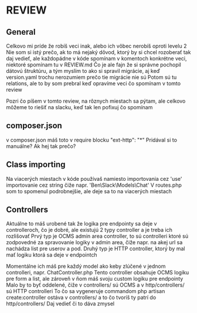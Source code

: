 # REVIEW

## General
Celkovo mi príde že robíš veci inak, alebo ich vôbec nerobíš oproti levelu 2
Nie som si istý prečo, ak to má nejaký dôvod, ktorý by si chcel rozoberať tak daj vedieť, ale každopádne v kóde spomínam v komentoch konkrétne veci, niektoré spomínam tu v REVIEW.md
Čo je ale fajn že si správne pochopil dátovú štruktúru, a tým myslím to ako si spravil migrácie, aj keď version.yaml trochu nerozumiem prečo tie migrácie nie sú
Potom sú tu relations, ale to by som prebral keď opravíme veci čo spomínam v tomto review

Pozri čo píšem v tomto review, na rôznych miestach sa pýtam, ale celkovo môžeme to riešiť na slacku, keď tak len pofixuj čo spomínam

## composer.json
v composer.json máš toto v require blocku
"ext-http": "*"
Pridával si to manuálne? Ak hej tak prečo?

## Class importing
Na viacerých miestach v kóde používaš namiesto importovania cez 'use' importovanie cez string
čiže napr. 'Ben\Slack\Models\Chat'
V routes.php som to spomenul podrobnejšie, ale deje sa to na viacerých miestach

## Controllers
Aktuálne to máš urobené tak že logika pre endpointy sa deje v controlleroch, čo je dobré, ale existujú 2 typy controller a je treba ich rozlišovať
Prvý typ je OCMS admin area controller, to sú controlleri ktoré sú zodpovedné za spravovanie logiky v admin area, čiže napr. na akej url sa nachádza list pre userov a pod.
Druhý typ je HTTP controller, ktorý by mal mať logiku ktorá sa deje v endpointch

Momentálne ich máš pre každý model ako keby zlúčené v jednom controlleri, napr. ChatController.php
Tento controller obsahuje OCMS logiku pre form a list, ale zároveň v ňom máš svoju custom logiku pre endpointy
Malo by to byť oddelené, čiže v controllers/ sú OCMS a v http/controllers/ sú HTTP controlleri
To čo sa vygeneruje commandom php artisan create:controller ostáva v controllers/ a to čo tvoríš ty patrí do http/controllers/
Daj vedieť či to dáva zmysel
